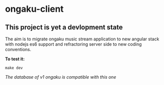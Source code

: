 # ongaku-client

## This project is yet a devlopment state
The aim is to migrate ongaku music stream application to new angular stack with nodejs es6 support and refractoring server side to new coding conventions.

**To test it:**
```
make dev
```

*The database of v1 ongaku is compatible with this one*

